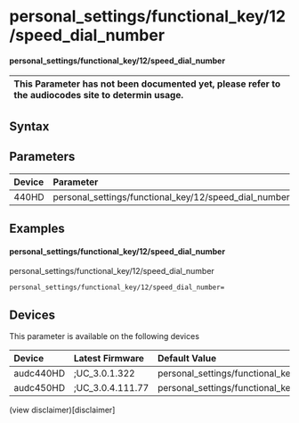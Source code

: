 ﻿---
description: personal_settings/functional_key/12/speed_dial_number
search: false
---

# personal_settings/functional_key/12/speed_dial_number

#### personal_settings/functional_key/12/speed_dial_number


| This Parameter has not been documented yet, please refer to the audiocodes site to determin usage.  | 
| :--- |

## Syntax

## Parameters
|Device|Parameter|value|Description|
|:---|:---|:---|:---|
| 440HD | personal_settings/functional_key/12/speed_dial_number |  |  |

## Examples
#### personal_settings/functional_key/12/speed_dial_number

personal_settings/functional_key/12/speed_dial_number

```
personal_settings/functional_key/12/speed_dial_number=
```

## Devices
This parameter is available on the following devices

| Device | Latest Firmware | Default Value |
|:---|:---|:---|
| audc440HD | ;UC_3.0.1.322 | personal_settings/functional_key/12/speed_dial_number= 
| audc450HD | ;UC_3.0.4.111.77 | personal_settings/functional_key/12/speed_dial_number= 

(view disclaimer)[disclaimer]
